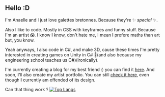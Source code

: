 Hello :D
---

I'm Anaelle and I just love galettes bretonnes. Because they're ✨ _special_ ✨.

Also I like to code. Mostly in CSS with keyframes and funny stuff. Because I'm an artist 😱. I know I know, don't hate me, I mean I prefere maths than art but, you know.

Yeah anyways, I also code in C#, and make 3D, cause these times I'm pretty interested in creating games on Unity in C# 👾(and also because my engineering school teaches us C#)(ironically).

I'm currently creating a blog for my best friend :) you can find it [here](https://alexianarbonne.github.io/blog-de-traduction/ "The blog of Alexia"). And soon, I'll also create my artist portfolio. You can still  [check it here](https://amonshage.artstation.com/ "My current ugly portfolio..."), even though I currently am offended of its design.

Can that thing work ?
[![Top Langs](https://github-readme-stats.vercel.app/api/top-langs/?username=AnaelleJaffre&layout=pie)](https://github.com/anuraghazra/github-readme-stats)
